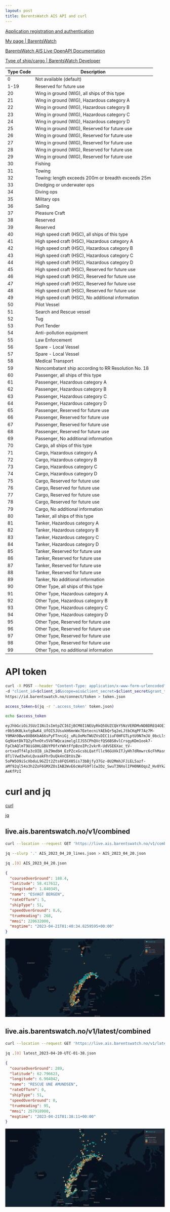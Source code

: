 ```yaml
---
layout: post
title: BarentsWatch AIS API and curl
---
```


[Application registration and authentication](https://developer.barentswatch.no/docs/appreg/)

[My page \| BarentsWatch](https://www.barentswatch.no/minside/)

[BarentsWatch AIS Live OpenAPI Documentation](https://live.ais.barentswatch.no/index.html)

[Type of ship/cargo \| BarentsWatch Developer](https://developer.barentswatch.no/docs/AIS/aisshiptype)

<table>
<thead>
  <tr>
    <th>Type Code</th>
    <th>Description</th>
  </tr>
</thead>
<tbody>
  <tr>
    <td>0</td>
    <td>Not available (default)</td>
  </tr>
  <tr>
    <td>1-19</td>
    <td>Reserved for future use</td>
  </tr>
  <tr>
    <td>20</td>
    <td>Wing in ground (WIG), all ships of this type</td>
  </tr>
  <tr>
    <td>21</td>
    <td>Wing in ground (WIG), Hazardous category A</td>
  </tr>
  <tr>
    <td>22</td>
    <td>Wing in ground (WIG), Hazardous category B</td>
  </tr>
  <tr>
    <td>23</td>
    <td>Wing in ground (WIG), Hazardous category C</td>
  </tr>
  <tr>
    <td>24</td>
    <td>Wing in ground (WIG), Hazardous category D</td>
  </tr>
  <tr>
    <td>25</td>
    <td>Wing in ground (WIG), Reserved for future use</td>
  </tr>
  <tr>
    <td>26</td>
    <td>Wing in ground (WIG), Reserved for future use</td>
  </tr>
  <tr>
    <td>27</td>
    <td>Wing in ground (WIG), Reserved for future use</td>
  </tr>
  <tr>
    <td>28</td>
    <td>Wing in ground (WIG), Reserved for future use</td>
  </tr>
  <tr>
    <td>29</td>
    <td>Wing in ground (WIG), Reserved for future use</td>
  </tr>
  <tr>
    <td>30</td>
    <td>Fishing</td>
  </tr>
  <tr>
    <td>31</td>
    <td>Towing</td>
  </tr>
  <tr>
    <td>32</td>
    <td>Towing: length exceeds 200m or breadth exceeds 25m</td>
  </tr>
  <tr>
    <td>33</td>
    <td>Dredging or underwater ops</td>
  </tr>
  <tr>
    <td>34</td>
    <td>Diving ops</td>
  </tr>
  <tr>
    <td>35</td>
    <td>Military ops</td>
  </tr>
  <tr>
    <td>36</td>
    <td>Sailing</td>
  </tr>
  <tr>
    <td>37</td>
    <td>Pleasure Craft</td>
  </tr>
  <tr>
    <td>38</td>
    <td>Reserved</td>
  </tr>
  <tr>
    <td>39</td>
    <td>Reserved</td>
  </tr>
  <tr>
    <td>40</td>
    <td>High speed craft (HSC), all ships of this type</td>
  </tr>
  <tr>
    <td>41</td>
    <td>High speed craft (HSC), Hazardous category A</td>
  </tr>
  <tr>
    <td>42</td>
    <td>High speed craft (HSC), Hazardous category B</td>
  </tr>
  <tr>
    <td>43</td>
    <td>High speed craft (HSC), Hazardous category C</td>
  </tr>
  <tr>
    <td>44</td>
    <td>High speed craft (HSC), Hazardous category D</td>
  </tr>
  <tr>
    <td>45</td>
    <td>High speed craft (HSC), Reserved for future use</td>
  </tr>
  <tr>
    <td>46</td>
    <td>High speed craft (HSC), Reserved for future use</td>
  </tr>
  <tr>
    <td>47</td>
    <td>High speed craft (HSC), Reserved for future use</td>
  </tr>
  <tr>
    <td>48</td>
    <td>High speed craft (HSC), Reserved for future use</td>
  </tr>
  <tr>
    <td>49</td>
    <td>High speed craft (HSC), No additional information</td>
  </tr>
  <tr>
    <td>50</td>
    <td>Pilot Vessel</td>
  </tr>
  <tr>
    <td>51</td>
    <td>Search and Rescue vessel</td>
  </tr>
  <tr>
    <td>52</td>
    <td>Tug</td>
  </tr>
  <tr>
    <td>53</td>
    <td>Port Tender</td>
  </tr>
  <tr>
    <td>54</td>
    <td>Anti-pollution equipment</td>
  </tr>
  <tr>
    <td>55</td>
    <td>Law Enforcement</td>
  </tr>
  <tr>
    <td>56</td>
    <td>Spare - Local Vessel</td>
  </tr>
  <tr>
    <td>57</td>
    <td>Spare - Local Vessel</td>
  </tr>
  <tr>
    <td>58</td>
    <td>Medical Transport</td>
  </tr>
  <tr>
    <td>59</td>
    <td>Noncombatant ship according to RR Resolution No. 18</td>
  </tr>
  <tr>
    <td>60</td>
    <td>Passenger, all ships of this type</td>
  </tr>
  <tr>
    <td>61</td>
    <td>Passenger, Hazardous category A</td>
  </tr>
  <tr>
    <td>62</td>
    <td>Passenger, Hazardous category B</td>
  </tr>
  <tr>
    <td>63</td>
    <td>Passenger, Hazardous category C</td>
  </tr>
  <tr>
    <td>64</td>
    <td>Passenger, Hazardous category D</td>
  </tr>
  <tr>
    <td>65</td>
    <td>Passenger, Reserved for future use</td>
  </tr>
  <tr>
    <td>66</td>
    <td>Passenger, Reserved for future use</td>
  </tr>
  <tr>
    <td>67</td>
    <td>Passenger, Reserved for future use</td>
  </tr>
  <tr>
    <td>68</td>
    <td>Passenger, Reserved for future use</td>
  </tr>
  <tr>
    <td>69</td>
    <td>Passenger, No additional information</td>
  </tr>
  <tr>
    <td>70</td>
    <td>Cargo, all ships of this type</td>
  </tr>
  <tr>
    <td>71</td>
    <td>Cargo, Hazardous category A</td>
  </tr>
  <tr>
    <td>72</td>
    <td>Cargo, Hazardous category B</td>
  </tr>
  <tr>
    <td>73</td>
    <td>Cargo, Hazardous category C</td>
  </tr>
  <tr>
    <td>74</td>
    <td>Cargo, Hazardous category D</td>
  </tr>
  <tr>
    <td>75</td>
    <td>Cargo, Reserved for future use</td>
  </tr>
  <tr>
    <td>76</td>
    <td>Cargo, Reserved for future use</td>
  </tr>
  <tr>
    <td>77</td>
    <td>Cargo, Reserved for future use</td>
  </tr>
  <tr>
    <td>78</td>
    <td>Cargo, Reserved for future use</td>
  </tr>
  <tr>
    <td>79</td>
    <td>Cargo, No additional information</td>
  </tr>
  <tr>
    <td>80</td>
    <td>Tanker, all ships of this type</td>
  </tr>
  <tr>
    <td>81</td>
    <td>Tanker, Hazardous category A</td>
  </tr>
  <tr>
    <td>82</td>
    <td>Tanker, Hazardous category B</td>
  </tr>
  <tr>
    <td>83</td>
    <td>Tanker, Hazardous category C</td>
  </tr>
  <tr>
    <td>84</td>
    <td>Tanker, Hazardous category D</td>
  </tr>
  <tr>
    <td>85</td>
    <td>Tanker, Reserved for future use</td>
  </tr>
  <tr>
    <td>86</td>
    <td>Tanker, Reserved for future use</td>
  </tr>
  <tr>
    <td>87</td>
    <td>Tanker, Reserved for future use</td>
  </tr>
  <tr>
    <td>88</td>
    <td>Tanker, Reserved for future use</td>
  </tr>
  <tr>
    <td>89</td>
    <td>Tanker, No additional information</td>
  </tr>
  <tr>
    <td>90</td>
    <td>Other Type, all ships of this type</td>
  </tr>
  <tr>
    <td>91</td>
    <td>Other Type, Hazardous category A</td>
  </tr>
  <tr>
    <td>92</td>
    <td>Other Type, Hazardous category B</td>
  </tr>
  <tr>
    <td>93</td>
    <td>Other Type, Hazardous category C</td>
  </tr>
  <tr>
    <td>94</td>
    <td>Other Type, Hazardous category D</td>
  </tr>
  <tr>
    <td>95</td>
    <td>Other Type, Reserved for future use</td>
  </tr>
  <tr>
    <td>96</td>
    <td>Other Type, Reserved for future use</td>
  </tr>
  <tr>
    <td>97</td>
    <td>Other Type, Reserved for future use</td>
  </tr>
  <tr>
    <td>98</td>
    <td>Other Type, Reserved for future use</td>
  </tr>
  <tr>
    <td>99</td>
    <td>Other Type, no additional information</td>
  </tr>
</tbody>
</table>

# API token

```bash
curl -X POST --header "Content-Type: application/x-www-form-urlencoded" \
-d "client_id=$client_id&scope=ais&client_secret=$client_secret&grant_type=client_credentials" \
https://id.barentswatch.no/connect/token > token.json
```

```bash
access_token=$(jq -r '.access_token' token.json)
```

```bash
echo $access_token
```

```
eyJhbGciOiJSUzI1NiIsImtpZCI6IjBCM0I1NEUyRkQ5OUZCQkY5NzVERDMxNDBDREQ4OEI1QzA5RkFDRjNSUzI1NiIsIng1dCI6IkN6dFU0djJaLTctWFhkTVVETjJJdGNDZnJQTSIsInR5cCI6ImF0K2p3dCJ9.eyJpc3MiOiJodHRwczovL2lkLmJhcmVudHN3YXRjaC5ubyIsIm5iZiI6MTY4MjAzNTU2OCwiaWF0IjoxNjgyMDM1NTY4LCJleHAiOjE2ODIwMzkxNjgsImF1ZCI6ImFpcyIsInNjb3BlIjpbImFpcyJdLCJjbGllbnRfaWQiOiJqb3JkYW4uYmVsbEBnbWFpbC5jb206am9yZGFuYmVsbDIzNTcifQ.hLX6xs3-r0b5dK0Lkxtg8wK4_UfOI5JUsukH6mnWx7EetecniYAEbQr5q2eLJtbCKqPF7Az7M-Y0MAh9Bwv0XB6KbA66sPyFTnniGj_uRLOoMoTWUZVsDIC1iuF0HFGTLptU9N7mJU_0bcLlsDA1soDSnjrMD-Gq9UetDkTQ2yFhnOtv5VbTWQcaimelglIJS5CPhQVcfQS6BS0vlCrsgyKDm1ook7-FpCbAQlmT9UiG0HLGBUYPOfxYWktFfpBzoIPc2vkrR-UdVSE6Xac_tV-ortxedTf4lp3cOIB_ikZ9mdbH_EzPZcxGcsbLQatfllc96GUXkITJyHh7dRmwrc6cFhMasmxPb0Rn7kkzf1S2Y8sjKO092SOUYSgjCBpUQIUg0n1UyngyZBiTEnKFPkMGr2UWmKOeFqMZpyeCCO1Q9hoZODKTt0UoXhdZUYbB5wMfilyGBvGEnYiqTcTfsiq66HpG33dfVfZI-8TilVwd3wXvLQvaakFhrDuQk4nCBtUsZW-5oPW5O9iScXbduL9GZIt2Zts8FQSX05is73bBjfy37Gz-8U2MmhJFJiEL5azf-aMf92ql54o3h2ZoF6GMXZOsIAB2WvE6cWaFG9flCw2Dz_SwuT3NXolIPH0NKOqsZ_Hv0YkZUKfMcrvevvttUDQW2vWYr0M-AeKfPzI
```

# curl and jq

[curl](https://everything.curl.dev/)

[jq](https://devdocs.io/jq/)

## live.ais.barentswatch.no/v1/combined

```bash
curl --location --request GET 'https://live.ais.barentswatch.no/v1/combined' --header "Authorization: Bearer $access_token" --max-time 600 > AIS_2023_04_20_lines.json
```

```bash
jq --slurp '.' AIS_2023_04_20_lines.json > AIS_2023_04_20.json
```

```bash
jq .[0] AIS_2023_04_20.json
```

```json
{
  "courseOverGround": 188.4,
  "latitude": 58.417612,
  "longitude": 1.840345,
  "name": "ESVAGT BERGEN",
  "rateOfTurn": 5,
  "shipType": 51,
  "speedOverGround": 0.6,
  "trueHeading": 268,
  "mmsi": 220632000,
  "msgtime": "2023-04-21T01:40:34.8259595+00:00"
}
```

![Visualizing AIS_2023_04_20.json using kepler.gl](/images/BarentsWatch/keplergl_AIS_2023_04_20.png)

## live.ais.barentswatch.no/v1/latest/combined

```bash
curl --location --request GET 'https://live.ais.barentswatch.no/v1/latest/combined' --header "Authorization: Bearer $access_token" > AIS_2023_04_20.json
```

```bash
jq .[0] latest_2023-04-20-UTC-01-38.json
```

```json
{
  "courseOverGround": 289,
  "latitude": 62.796623,
  "longitude": 6.904042,
  "name": "RESCUE UNE AMUNDSEN",
  "rateOfTurn": 0,
  "shipType": 51,
  "speedOverGround": 0,
  "trueHeading": 95,
  "mmsi": 257918900,
  "msgtime": "2023-04-21T01:38:11+00:00"
}
```

![Visualizing latest_2023-04-20-UTC-01-38.json using kepler.gl](/images/BarentsWatch/keplergl_latest_2023-04-20-UTC-01-38.png)